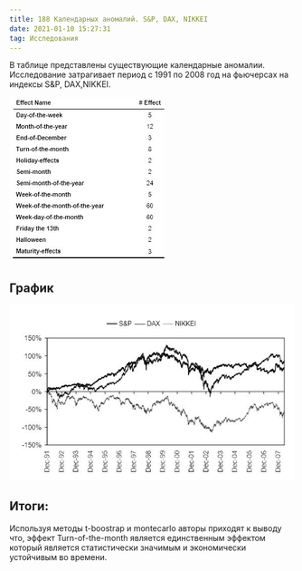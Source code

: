 ```yaml
---
title: 188 Календарных аномалий. S&P, DAX, NIKKEI
date: 2021-01-10 15:27:31
tag: Исследования
---
```

В таблице представлены существующие календарные аномалии. Исследование затрагивает период с 1991 по 2008 год на фьючерсах на индексы S&P, DAX,NIKKEI.


<img src="https://raw.githubusercontent.com/Ragve-hub/scribble/gh-pages/images/56456e3d-db1c-4e5d-92c8-99442ac82331.jpg" alt="Фундаментальный анализ">


## График



<img src="https://raw.githubusercontent.com/Ragve-hub/scribble/gh-pages/images/a38138bc-b316-490e-b391-c391872e57ff.jpg" alt="Фундаментальный анализ">

## Итоги:
Используя методы t-boostrap и montecarlo авторы приходят к выводу что, эффект Turn-of-the-month является единственным эффектом который является статистически значимым и экономически устойчивым во времени.

